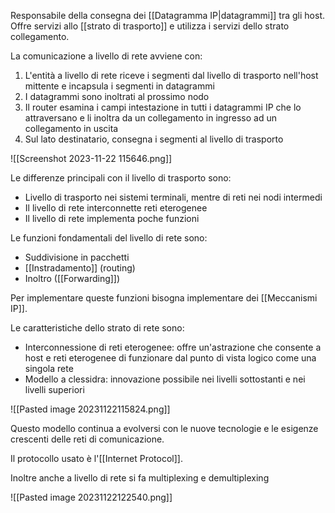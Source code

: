Responsabile della consegna dei [[Datagramma IP|datagrammi]] tra gli host. Offre servizi allo [[strato di trasporto]] e utilizza i servizi dello strato collegamento.

La comunicazione a livello di rete avviene con:
1. L'entità a livello di rete riceve i segmenti dal livello di trasporto nell'host mittente e incapsula i segmenti in datagrammi
2. I datagrammi sono inoltrati al prossimo nodo
3. Il router esamina i campi intestazione in tutti i datagrammi IP che lo attraversano e li inoltra da un collegamento in ingresso ad un collegamento in uscita
4. Sul lato destinatario, consegna i segmenti al livello di trasporto

![[Screenshot 2023-11-22 115646.png]]

Le differenze principali con il livello di trasporto sono:
- Livello di trasporto nei sistemi terminali, mentre di reti nei nodi intermedi
- Il livello di rete interconnette reti eterogenee
- Il livello di rete implementa poche funzioni

Le funzioni fondamentali del livello di rete sono:
- Suddivisione in pacchetti
- [[Instradamento]] (routing)
- Inoltro ([[Forwarding]])

Per implementare queste funzioni bisogna implementare dei [[Meccanismi IP]].

Le caratteristiche dello strato di rete sono:
- Interconnessione di reti eterogenee: offre un'astrazione che consente a host e reti eterogenee di funzionare dal punto di vista logico come una singola rete
- Modello a clessidra: innovazione possibile nei livelli sottostanti e nei livelli superiori

![[Pasted image 20231122115824.png]]

Questo modello continua a evolversi con le nuove tecnologie e le esigenze crescenti delle reti di comunicazione.

Il protocollo usato è l'[[Internet Protocol]].

Inoltre anche a livello di rete si fa multiplexing e demultiplexing

![[Pasted image 20231122122540.png]]